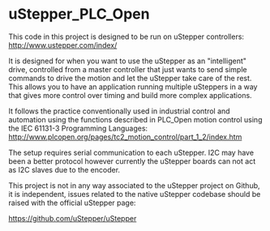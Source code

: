# uStepper_PLC_Open

This code in this project is designed to be run on uStepper controllers:  
http://www.ustepper.com/index/  

It is designed for when you want to use the uStepper as an "intelligent" drive, controlled from a master controller that just wants to send simple commands to drive the motion and let the uStepper take care of the rest. This allows you to have an application running multiple uSteppers in a way that gives more control over timing and build more complex applications.

It follows the practice conventionally used in industrial control and automation using the functions described in PLC_Open motion control using the IEC 61131-3 Programming Languages:  
http://www.plcopen.org/pages/tc2_motion_control/part_1_2/index.htm  

The setup requires serial communication to each uStepper. I2C may have been a  better protocol however currently the uStepper boards can not act as I2C slaves due to the encoder.

This project is not in any way associated to the uStepper project on Github,  it is independent, issues related to the native uStepper codebase should be  raised with the official uStepper page:

https://github.com/uStepper/uStepper
